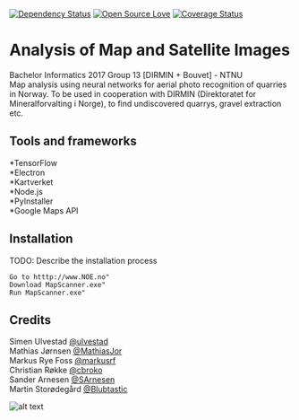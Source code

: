 [![Dependency Status](https://david-dm.org/boennemann/badges.svg)](https://david-dm.org/boennemann/badges)
[![Open Source Love](https://badges.frapsoft.com/os/mit/mit.svg?v=102)](https://github.com/ellerbrock/open-source-badge/)
[![Coverage Status](https://coveralls.io/repos/boennemann/badges/badge.svg)](https://coveralls.io/r/boennemann/badges)

# Analysis of Map and Satellite Images
Bachelor Informatics 2017 Group 13 [DIRMIN + Bouvet] - NTNU
</br>
Map analysis using neural networks for aerial photo recognition of quarries in Norway. To be used in cooperation with DIRMIN (Direktoratet for Mineralforvalting i Norge), to find undiscovered quarrys, gravel extraction etc.
</br>

## Tools and frameworks
*TensorFlow</br>
*Electron</br>
*Kartverket</br>
*Node.js<br/>
*PyInstaller<br/>
*Google Maps API<br/>


## Installation
TODO: Describe the installation process
	
	Go to htttp://www.NOE.no"
	Download MapScanner.exe"
	Run MapScanner.exe"


## Credits
Simen Ulvestad [@ulvestad](https://github.com/ulvestad) <br/>
Mathias Jørnsen [@MathiasJor](https://github.com/MathiasJor) <br/>
Markus Rye Foss [@markusrf](https://github.com/markusrf) <br/>
Christian Røkke [@cbroko](https://github.com/cbroko) <br/>
Sander Arnesen [@SArnesen](https://github.com/SArnesen) <br/>
Martin Storødegård [@Blubtastic](https://github.com/Blubtastic)<br/>


![alt text](http://i.imgur.com/J8Aaz4c.png)
